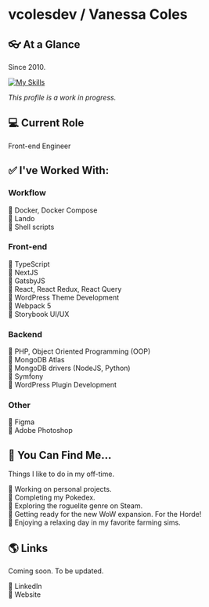 # vcolesdev / Vanessa Coles

## :eyeglasses: At a Glance

Since 2010.

[![My Skills](https://skillicons.dev/icons?i=ts,nodejs,react,nextjs,docker,redux,vite,webpack,sass,tailwind,php,mongodb,symfony,wordpress,nginx,py,git,github,gitlab,figma)](https://skillicons.dev)

*This profile is a work in progress.* 

## :computer: Current Role

Front-end Engineer

## :white_check_mark: I've Worked With:

### Workflow

:large_orange_diamond: Docker, Docker Compose <br> 
:large_orange_diamond: Lando <br>
:large_orange_diamond: Shell scripts <br> 

### Front-end

:large_orange_diamond: TypeScript <br>
:large_orange_diamond: NextJS <br>
:large_orange_diamond: GatsbyJS <br>
:large_orange_diamond: React, React Redux, React Query <br>
:large_orange_diamond: WordPress Theme Development <br>
:large_orange_diamond: Webpack 5 <br>
:large_orange_diamond: Storybook UI/UX <br>

### Backend

:large_orange_diamond: PHP, Object Oriented Programming (OOP) <br>
:large_orange_diamond: MongoDB Atlas <br>
:large_orange_diamond: MongoDB drivers (NodeJS, Python) <br> 
:large_orange_diamond: Symfony <br>
:large_orange_diamond: WordPress Plugin Development <br> 

### Other

:large_orange_diamond: Figma <br>
:large_orange_diamond: Adobe Photoshop <br> 

## :gem: You Can Find Me...

Things I like to do in my off-time.

:large_orange_diamond: Working on personal projects. <br>
:large_orange_diamond: Completing my Pokedex. <br>
:large_orange_diamond: Exploring the roguelite genre on Steam. <br>
:large_orange_diamond: Getting ready for the new WoW expansion. For the Horde! <br>
:large_orange_diamond: Enjoying a relaxing day in my favorite farming sims. <br>

## :earth_americas: Links

Coming soon.  To be updated.

:large_orange_diamond: LinkedIn <br>
:large_orange_diamond: Website <br>
